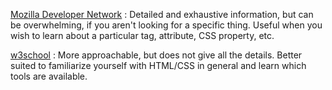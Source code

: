 [Mozilla Developer Network](https://developer.mozilla.org/en-US/docs/Web)
:	Detailed and exhaustive information, but can be overwhelming, if you aren't looking for a specific thing. Useful when you wish to learn about a particular tag, attribute, CSS property, etc.

[w3school](https://www.w3schools.com/default.asp)
:	More approachable, but does not give all the details. Better suited to familiarize yourself with HTML/CSS in general and learn which tools are available.